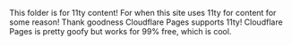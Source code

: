 This folder is for 11ty content! For when this site uses 11ty for content for some reason! 
Thank goodness Cloudflare Pages supports 11ty! Cloudflare Pages is pretty goofy but works for 99% free, which is cool.